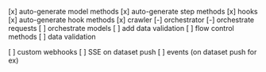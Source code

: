 [x] auto-generate model methods
[x] auto-generate step methods
[x] hooks
[x] auto-generate hook methods
[x] crawler
[-] orchestrator
[-] orchestrate requests
[ ] orchestrate models
[ ] add data validation
[ ] flow control methods
[ ] data validation

[ ] custom webhooks
[ ] SSE on dataset push
[ ] events (on dataset push for ex)
